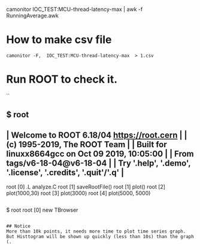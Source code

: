 

camonitor  IOC_TEST:MCU-thread-latency-max  | awk -f RunningAverage.awk


# How to make csv file
```
camonitor -F,  IOC_TEST:MCU-thread-latency-max  > 1.csv
```


# Run ROOT to check it. 
``

$ root 
   ------------------------------------------------------------
  | Welcome to ROOT 6.18/04                  https://root.cern |
  |                               (c) 1995-2019, The ROOT Team |
  | Built for linuxx8664gcc on Oct 09 2019, 10:05:00           |
  | From tags/v6-18-04@v6-18-04                                |
  | Try '.help', '.demo', '.license', '.credits', '.quit'/'.q' |
   ------------------------------------------------------------

root [0] .L analyze.C
root [1] saveRootFile()
root [1] plot()
root [2] plot(1000,30)
root [3] plot(3000)
root [4] plot(5000, 5000)
```

```
$ root
root [0] new TBrowser
```

## Notice
More than 10k points, it needs more time to plot time series graph. But Histtogram will be shown up quickly (less than 10s) than the graph (.



